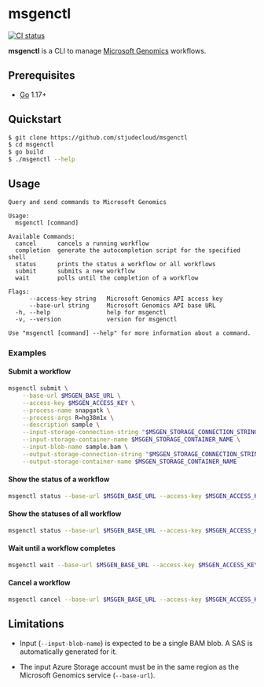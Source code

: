 # msgenctl

[![CI status](https://github.com/stjudecloud/msgenctl/workflows/CI/badge.svg)](https://github.com/stjudecloud/msgenctl/actions/workflows/ci.yml)

**msgenctl** is a CLI to manage [Microsoft Genomics] workflows.

[Microsoft Genomics]: https://azure.microsoft.com/en-us/services/genomics/

## Prerequisites

  * [Go] 1.17+

[Go]: https://golang.org/

## Quickstart

```bash
$ git clone https://github.com/stjudecloud/msgenctl
$ cd msgenctl
$ go build
$ ./msgenctl --help
```

## Usage

```
Query and send commands to Microsoft Genomics

Usage:
  msgenctl [command]

Available Commands:
  cancel      cancels a running workflow
  completion  generate the autocompletion script for the specified shell
  status      prints the status a workflow or all workflows
  submit      submits a new workflow
  wait        polls until the completion of a workflow

Flags:
      --access-key string   Microsoft Genomics API access key
      --base-url string     Microsoft Genomics API base URL
  -h, --help                help for msgenctl
  -v, --version             version for msgenctl

Use "msgenctl [command] --help" for more information about a command.
```

### Examples

#### Submit a workflow

```sh
msgenctl submit \
    --base-url $MSGEN_BASE_URL \
    --access-key $MSGEN_ACCESS_KEY \
    --process-name snapgatk \
    --process-args R=hg38m1x \
    --description sample \
    --input-storage-connection-string "$MSGEN_STORAGE_CONNECTION_STRING" \
    --input-storage-container-name $MSGEN_STORAGE_CONTAINER_NAME \
    --input-blob-name sample.bam \
    --output-storage-connection-string "$MSGEN_STORAGE_CONNECTION_STRING" \
    --output-storage-container-name $MSGEN_STORAGE_CONTAINER_NAME
```

#### Show the status of a workflow

```sh
msgenctl status --base-url $MSGEN_BASE_URL --access-key $MSGEN_ACCESS_KEY 10000
```

#### Show the statuses of all workflow

```sh
msgenctl status --base-url $MSGEN_BASE_URL --access-key $MSGEN_ACCESS_KEY
```

#### Wait until a workflow completes

```sh
msgenctl wait --base-url $MSGEN_BASE_URL --access-key $MSGEN_ACCESS_KEY 10000
```

#### Cancel a workflow

```sh
msgenctl cancel --base-url $MSGEN_BASE_URL --access-key $MSGEN_ACCESS_KEY 10000
```

## Limitations

  * Input (`--input-blob-name`) is expected to be a single BAM blob. A SAS is
    automatically generated for it.

  * The input Azure Storage account must be in the same region as the Microsoft
    Genomics service (`--base-url`).
